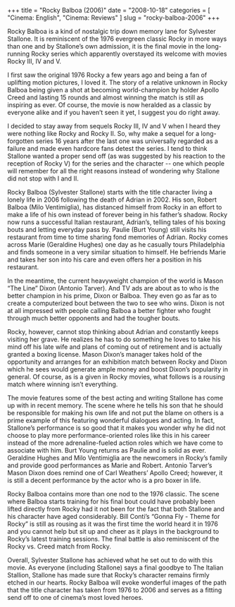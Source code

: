 +++
title = "Rocky Balboa (2006)"
date = "2008-10-18"
categories = [
  "Cinema: English",
  "Cinema: Reviews"
]
slug = "rocky-balboa-2006"
+++

Rocky Balboa is a kind of nostalgic trip down memory lane for Sylvester Stallone. It is reminiscent of the 1976 evergreen classic Rocky in more ways than one and by Stallone’s own admission, it is the final movie in the long-running Rocky series which apparently overstayed its welcome with movies Rocky III, IV and V.

I first saw the original 1976 Rocky a few years ago and being a fan of uplifting motion pictures, I loved it. The story of a relative unknown in Rocky Balboa being given a shot at becoming world-champion by holder Apollo Creed and lasting 15 rounds and almost winning the match is still as inspiring as ever. Of course, the movie is now heralded as a classic by everyone alike and if you haven’t seen it yet, I suggest you do right away.

I decided to stay away from sequels Rocky III, IV and V when I heard they were nothing like Rocky and Rocky II. So, why make a sequel for a long-forgotten series 16 years after the last one was universally regarded as a failure and made even hardcore fans detest the series. I tend to think Stallone wanted a proper send off (as was suggested by his reaction to the reception of Rocky V) for the series and the character -- one which people will remember for all the right reasons instead of wondering why Stallone did not stop with I and II.

Rocky Balboa (Sylvester Stallone) starts with the title character living a lonely life in 2006 following the death of Adrian in 2002. His son, Robert Balboa (Milo Ventimiglia), has distanced himself from Rocky in an effort to make a life of his own instead of forever being in his father’s shadow. Rocky now runs a successful Italian restaurant, Adrian’s, telling tales of his boxing bouts and letting everyday pass by. Paulie (Burt Young) still visits his restaurant from time to time sharing fond memories of Adrian. Rocky comes across Marie (Geraldine Hughes) one day as he casually tours Philadelphia and finds someone in a very similar situation to himself. He befriends Marie and takes her son into his care and even offers her a position in his restaurant.

In the meantime, the current heavyweight champion of the world is Mason “The Line” Dixon (Antonio Tarver). And TV ads are about as to who is the better champion in his prime, Dixon or Balboa. They even go as far as to create a computerized bout between the two to see who wins. Dixon is not at all impressed with people calling Balboa a better fighter who fought through much better opponents and had the tougher bouts.

Rocky, however, cannot stop thinking about Adrian and constantly keeps visiting her grave. He realizes he has to do something he loves to take his mind off his late wife and plans of coming out of retirement and is actually granted a boxing license. Mason Dixon’s manager takes hold of the opportunity and arranges for an exhibition match between Rocky and Dixon which he sees would generate ample money and boost Dixon’s popularity in general. Of course, as is a given in Rocky movies, what follows is a rousing match where winning isn’t everything.

The movie features some of the best acting and writing Stallone has come up with in recent memory. The scene where he tells his son that he should be responsible for making his own life and not put the blame on others is a prime example of this featuring wonderful dialogues and acting. In fact, Stallone’s performance is so good that it makes you wonder why he did not choose to play more performance-oriented roles like this in his career instead of the more adrenaline-fueled action roles which we have come to associate with him. Burt Young returns as Paulie and is solid as ever. Geraldine Hughes and Milo Ventimiglia are the newcomers in Rocky’s family and provide good performances as Marie and Robert. Antonio Tarver’s Mason Dixon does remind one of Carl Weathers’ Apollo Creed; however, it is still a decent performance by the actor who is a pro boxer in life.

Rocky Balboa contains more than one nod to the 1976 classic. The scene where Balboa starts training for his final bout could have probably been lifted directly from Rocky had it not been for the fact that both Stallone and his character have aged considerably. Bill Conti’s “Gonna Fly - Theme for Rocky” is still as rousing as it was the first time the world heard it in 1976 and you cannot help but sit up and cheer as it plays in the background to Rocky’s latest training sessions. The final battle is also reminiscent of the Rocky vs. Creed match from Rocky.

Overall, Sylvester Stallone has achieved what he set out to do with this movie. As everyone (including Stallone) says a final goodbye to The Italian Stallion, Stallone has made sure that Rocky’s character remains firmly etched in our hearts. Rocky Balboa will evoke wonderful images of the path that the title character has taken from 1976 to 2006 and serves as a fitting send off to one of cinema’s most loved heroes.
